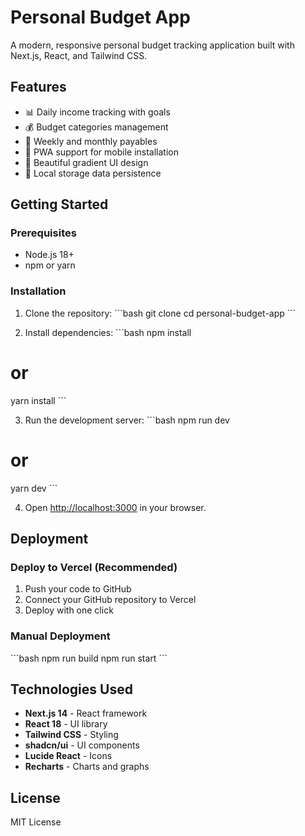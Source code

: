 # Personal Budget App

A modern, responsive personal budget tracking application built with Next.js, React, and Tailwind CSS.

## Features

- 📊 Daily income tracking with goals
- 💰 Budget categories management
- 📅 Weekly and monthly payables
- 📱 PWA support for mobile installation
- 🎨 Beautiful gradient UI design
- 💾 Local storage data persistence

## Getting Started

### Prerequisites

- Node.js 18+ 
- npm or yarn

### Installation

1. Clone the repository:
\`\`\`bash
git clone <your-repo-url>
cd personal-budget-app
\`\`\`

2. Install dependencies:
\`\`\`bash
npm install
# or
yarn install
\`\`\`

3. Run the development server:
\`\`\`bash
npm run dev
# or
yarn dev
\`\`\`

4. Open [http://localhost:3000](http://localhost:3000) in your browser.

## Deployment

### Deploy to Vercel (Recommended)

1. Push your code to GitHub
2. Connect your GitHub repository to Vercel
3. Deploy with one click

### Manual Deployment

\`\`\`bash
npm run build
npm run start
\`\`\`

## Technologies Used

- **Next.js 14** - React framework
- **React 18** - UI library
- **Tailwind CSS** - Styling
- **shadcn/ui** - UI components
- **Lucide React** - Icons
- **Recharts** - Charts and graphs

## License

MIT License
